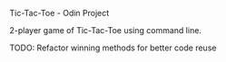 Tic-Tac-Toe - Odin Project

2-player game of Tic-Tac-Toe using command line.

TODO: Refactor winning methods for better code reuse
